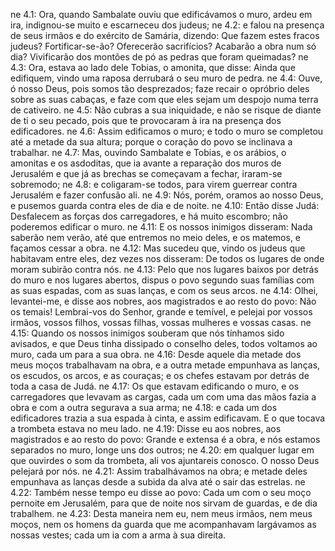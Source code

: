 ne 4.1: Ora, quando Sambalate ouviu que edificávamos o muro, ardeu em ira, indignou-se muito e escarneceu dos judeus;
ne 4.2: e falou na presença de seus irmãos e do exército de Samária, dizendo: Que fazem estes fracos judeus? Fortificar-se-ão? Oferecerão sacrifícios? Acabarão a obra num só dia? Vivificarão dos montões de pó as pedras que foram queimadas?
ne 4.3: Ora, estava ao lado dele Tobias, o amonita, que disse: Ainda que edifiquem, vindo uma raposa derrubará o seu muro de pedra.
ne 4.4: Ouve, ó nosso Deus, pois somos tão desprezados; faze recair o opróbrio deles sobre as suas cabaças, e faze com que eles sejam um despojo numa terra de cativeiro.
ne 4.5: Não cubras a sua iniquidade, e não se risque de diante de ti o seu pecado, pois que te provocaram à ira na presença dos edificadores.
ne 4.6: Assim edificamos o muro; e todo o muro se completou até a metade da sua altura; porque o coração do povo se inclinava a trabalhar.
ne 4.7: Mas, ouvindo Sambalate e Tobias, e os arábios, o amonitas e os asdoditas, que ia avante a reparação dos muros de Jerusalém e que já as brechas se começavam a fechar, iraram-se sobremodo;
ne 4.8: e coligaram-se todos, para virem guerrear contra Jerusalém e fazer confusão ali.
ne 4.9: Nós, porém, oramos ao nosso Deus, e pusemos guarda contra eles de dia e de noite.
ne 4.10: Então disse Judá: Desfalecem as forças dos carregadores, e há muito escombro; não poderemos edificar o muro.
ne 4.11: E os nossos inimigos disseram: Nada saberão nem verão, até que entremos no meio deles, e os matemos, e façamos cessar a obra.
ne 4.12: Mas sucedeu que, vindo os judeus que habitavam entre eles, dez vezes nos disseram: De todos os lugares de onde moram subirão contra nós.
ne 4.13: Pelo que nos lugares baixos por detrás do muro e nos lugares abertos, dispus o povo segundo suas famílias com as suas espadas, com as suas lanças, e com os seus arcos.
ne 4.14: Olhei, levantei-me, e disse aos nobres, aos magistrados e ao resto do povo: Não os temais! Lembrai-vos do Senhor, grande e temível, e pelejai por vossos irmãos, vossos filhos, vossas filhas, vossas mulheres e vossas casas.
ne 4.15: Quando os nossos inimigos souberam que nós tínhamos sido avisados, e que Deus tinha dissipado o conselho deles, todos voltamos ao muro, cada um para a sua obra.
ne 4.16: Desde aquele dia metade dos meus moços trabalhavam na obra, e a outra metade empunhava as lanças, os escudos, os arcos, e as couraças; e os chefes estavam por detrás de toda a casa de Judá.
ne 4.17: Os que estavam edificando o muro, e os carregadores que levavam as cargas, cada um com uma das mãos fazia a obra e com a outra segurava a sua arma;
ne 4.18: e cada um dos edificadores trazia a sua espada à cinta, e assim edificavam. E o que tocava a trombeta estava no meu lado.
ne 4.19: Disse eu aos nobres, aos magistrados e ao resto do povo: Grande e extensa é a obra, e nós estamos separados no muro, longe uns dos outros;
ne 4.20: em qualquer lugar em que ouvirdes o som da trombeta, ali vos ajuntareis conosco. O nosso Deus pelejará por nós.
ne 4.21: Assim trabalhávamos na obra; e metade deles empunhava as lanças desde a subida da alva até o sair das estrelas.
ne 4.22: Também nesse tempo eu disse ao povo: Cada um com o seu moço pernoite em Jerusalém, para que de noite nos sirvam de guardas, e de dia trabalhem.
ne 4.23: Desta maneira nem eu, nem meus irmãos, nem meus moços, nem os homens da guarda que me acompanhavam largávamos as nossas vestes; cada um ia com a arma à sua direita.
